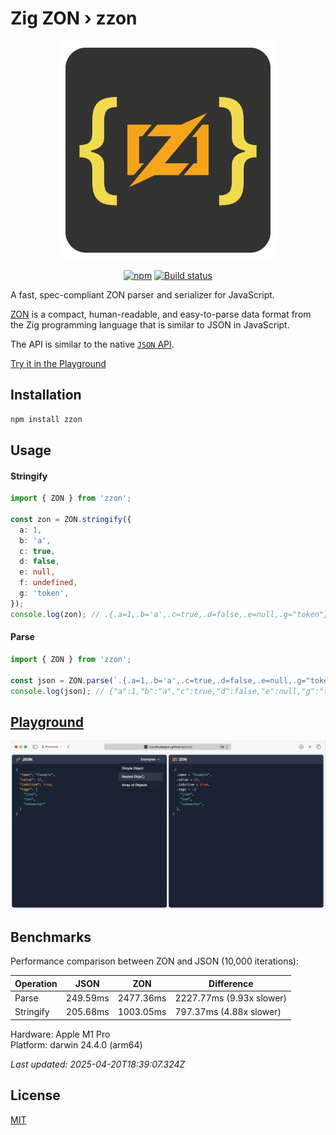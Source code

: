 # Zig ZON › zzon

<p align="center">
 <img alt="zzon logo" src="https://raw.githubusercontent.com/nurulhudaapon/zzon/refs/heads/main/asset/zzon.png" width="350" />
</p>

<p align="center">
  <a href="https://www.npmjs.com/package/zzon"><img alt="npm" src="https://img.shields.io/npm/v/zzon.svg?style=flat-square" /></a>
  <a href="https://github.com/nurulhudaapon/zzon/actions/workflows/release.yml"><img alt="Build status" src="https://img.shields.io/github/actions/workflow/status/nurulhudaapon/zzon/release.yml?style=flat-square&branch=main" /></a>
</p>


A fast, spec-compliant ZON parser and serializer for JavaScript.


[ZON](https://github.com/ziglang/zig/pull/20271) is a compact, human-readable, and easy-to-parse data format from the Zig programming language that is similar to JSON in JavaScript.


The API is similar to the native [`JSON` API](https://developer.mozilla.org/en-US/docs/Web/JavaScript/Reference/Global_Objects/JSON).

[Try it in the Playground](https://nurulhudaapon.github.io/zzon/)

## Installation

```bash
npm install zzon
```

## Usage

#### Stringify

```ts id="stringify"
import { ZON } from 'zzon';

const zon = ZON.stringify({
  a: 1,
  b: 'a',
  c: true,
  d: false,
  e: null,
  f: undefined,
  g: 'token',
});
console.log(zon); // .{.a=1,.b='a',.c=true,.d=false,.e=null,.g="token"}
```

#### Parse

```ts id="parse"
import { ZON } from 'zzon';

const json = ZON.parse(`.{.a=1,.b='a',.c=true,.d=false,.e=null,.g="token"}`);
console.log(json); // {"a":1,"b":"a","c":true,"d":false,"e":null,"g":"token"}
```

## [Playground](https://nurulhudaapon.github.io/zzon/)


![zzon playground demo](https://raw.githubusercontent.com/nurulhudaapon/zzon/refs/heads/main/asset/playground.gif)

## Benchmarks

Performance comparison between ZON and JSON (10,000 iterations):

| Operation | JSON | ZON | Difference |
|-----------|------|-----|------------|
| Parse | 249.59ms | 2477.36ms | 2227.77ms (9.93x slower) |
| Stringify | 205.68ms | 1003.05ms | 797.37ms (4.88x slower) |

Hardware: Apple M1 Pro  
Platform: darwin 24.4.0 (arm64)

*Last updated: 2025-04-20T18:39:07.324Z*
## License

[MIT](https://github.com/nurulhudaapon/zzon/blob/main/LICENSE)

